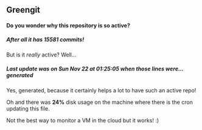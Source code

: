 ## Greengit

#### Do you wonder why this repository is so active?

##### After all it has 15581 commits!

But is it *really* active? Well...

##### Last update was on Sun Nov 22 at 01:25:05 when those lines were... generated

Yes, generated, because it certainly helps a lot to have such an active repo!

Oh and there was **24%** disk usage on the machine
where there is the cron updating this file.

Not the best way to monitor a VM in the cloud but it works! :)
